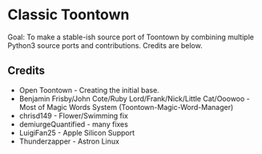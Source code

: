 # Classic Toontown
Goal: To make a stable-ish source port of Toontown by combining multiple Python3 source ports and contributions. Credits are below.

## Credits
* Open Toontown - Creating the initial base.
* Benjamin Frisby/John Cote/Ruby Lord/Frank/Nick/Little Cat/Ooowoo - Most of Magic Words System (Toontown-Magic-Word-Manager)
* chrisd149 - Flower/Swimming fix
* demiurgeQuantified - many fixes
* LuigiFan25 - Apple Silicon Support
* Thunderzapper - Astron Linux
